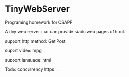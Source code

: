 TinyWebServer
=============

Programing homework for CSAPP

A tiny web server that can provide static web pages of html.

support http method:
Get
Post

suport video:
mpg

support language:
html

Todo:
concurrency
https
...
